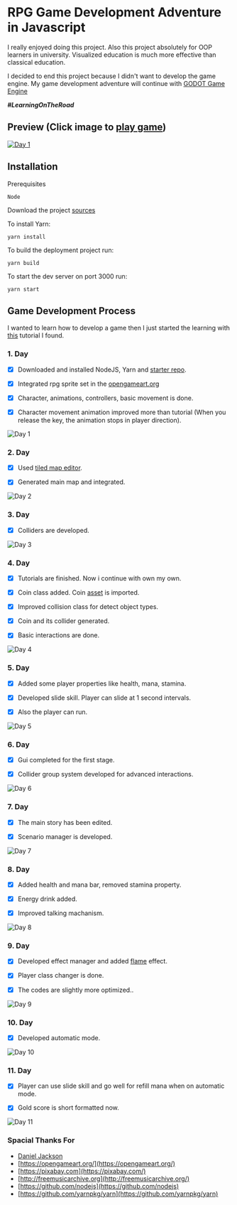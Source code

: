 # RPG Game Development Adventure in Javascript

I really enjoyed doing this project. Also this project absolutely for OOP learners in university. Visualized education is much more effective than classical education.

I decided to end this project because I didn't want to develop the game engine. My game development adventure will continue with [GODOT Game Engine](https://github.com/godotengine/godot)

***#LearningOnTheRoad***

##  Preview (Click image to [play game](https://emircanerkul.github.io/rpg-game-development-adventure/dist/))

[![Day 1](https://raw.githubusercontent.com/emircanerkul/rpg-game-development-adventure/master/gifs/done.png)](https://emircanerkul.github.io/rpg-game-development-adventure/dist/)

## Installation

Prerequisites
```
Node
```
Download the project [sources](https://github.com/emircanerkul/rpg-game-development-adventure/archive/master.zip)

To install Yarn:
```
yarn install
```

To build the deployment project run:
```
yarn build
```

To start the dev server on port 3000 run:
```
yarn start
```

## Game Development Process
I wanted to learn how to develop a game then I just started the learning with [this](https://www.youtube.com/watch?v=5Iq0TcMdvBw) tutorial I found.

### 1. Day

-  [x] Downloaded and installed NodeJS, Yarn and [starter repo](https://github.com/dajack05/simple-dev-starter).

-  [x] Integrated rpg sprite set in the [opengameart.org](https://opengameart.org/content/antifareas-rpg-sprite-set-1-enlarged-w-transparent-background)

-  [x] Character, animations, controllers, basic movement is done.

-  [x] Character movement animation improved more than tutorial (When you release the key, the animation stops in player direction).

![Day 1](https://raw.githubusercontent.com/emircanerkul/rpg-game-development-adventure/master/gifs/day1.gif)



### 2. Day

-  [x] Used [tiled map editor](https://www.mapeditor.org/).

-  [x] Generated main map and integrated.

![Day 2](https://raw.githubusercontent.com/emircanerkul/rpg-game-development-adventure/master/gifs/day2.gif)


### 3. Day

-  [x] Colliders are developed.


![Day 3](https://raw.githubusercontent.com/emircanerkul/rpg-game-development-adventure/master/gifs/day3.gif)

### 4. Day

-  [x] Tutorials are finished. Now i continue with own my own.

-  [x] Coin class added. Coin [asset](https://opengameart.org/content/gold-treasure-icons-16x16) is imported.

-  [x] Improved collision class for detect object types.

-  [x] Coin and its collider generated.

-  [x] Basic interactions are done.



![Day 4](https://raw.githubusercontent.com/emircanerkul/rpg-game-development-adventure/master/gifs/day4.gif)

### 5. Day

-  [x] Added some player properties like health, mana, stamina.

-  [x] Developed slide skill. Player can slide at 1 second intervals.

-  [x] Also the player can run.



![Day 5](https://raw.githubusercontent.com/emircanerkul/rpg-game-development-adventure/master/gifs/day5.gif)

### 6. Day

-  [x] Gui completed for the first stage.

-  [x] Collider group system developed for advanced interactions.



![Day 6](https://raw.githubusercontent.com/emircanerkul/rpg-game-development-adventure/master/gifs/day6.gif)

### 7. Day

-  [x] The main story has been edited.

-  [x] Scenario manager is developed.



![Day 7](https://raw.githubusercontent.com/emircanerkul/rpg-game-development-adventure/master/gifs/day7.gif)

### 8. Day

-  [x] Added health and mana bar, removed stamina property.

-  [x] Energy drink added.

-  [x] Improved talking machanism.



![Day 8](https://raw.githubusercontent.com/emircanerkul/rpg-game-development-adventure/master/gifs/day8.gif)

### 9. Day

-  [x] Developed effect manager and added [flame](https://opengameart.org/content/animated-flame-texture) effect.

-  [x] Player class changer is done.

-  [x] The codes are slightly more optimized..



![Day 9](https://raw.githubusercontent.com/emircanerkul/rpg-game-development-adventure/master/gifs/day9.gif)

### 10. Day

-  [x] Developed automatic mode.


![Day 10](https://raw.githubusercontent.com/emircanerkul/rpg-game-development-adventure/master/gifs/day10.gif)

### 11. Day

-  [x] Player can use slide skill and go well for refill mana when on automatic mode.

-  [x] Gold score is short formatted now.

![Day 11](https://raw.githubusercontent.com/emircanerkul/rpg-game-development-adventure/master/gifs/day11.gif)

### Spacial Thanks For
 - [Daniel Jackson](https://www.youtube.com/channel/UCYW11xInEVurCFqJyRCsEIQ)
 - [https://opengameart.org/](https://opengameart.org/)
 - [https://pixabay.com](https://pixabay.com/)
 - [http://freemusicarchive.org](http://freemusicarchive.org/)
 - [https://github.com/nodejs](https://github.com/nodejs)
 - [https://github.com/yarnpkg/yarn](https://github.com/yarnpkg/yarn)
